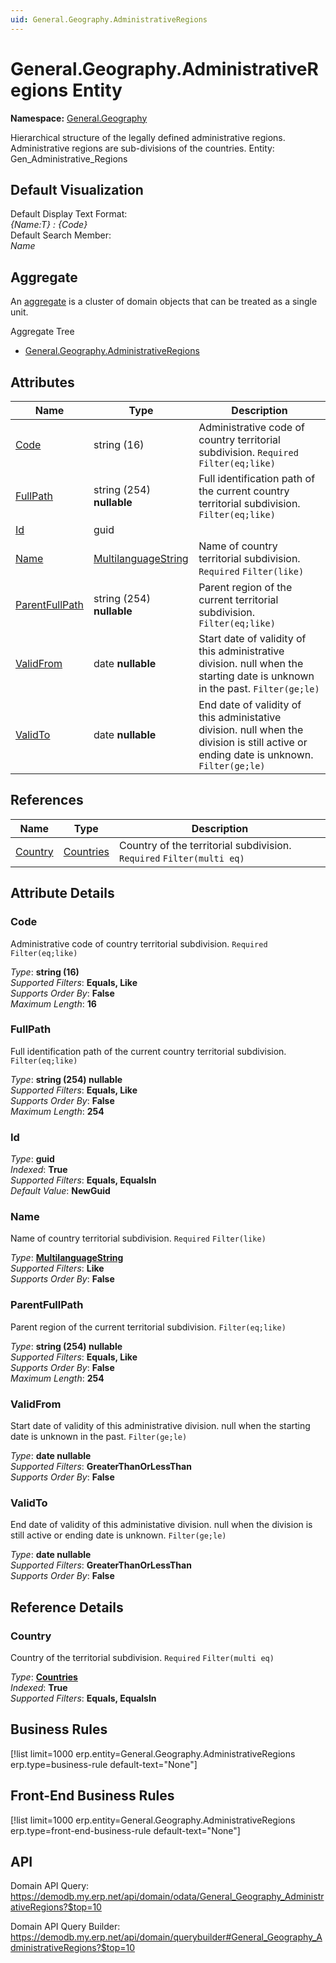 ```yaml
---
uid: General.Geography.AdministrativeRegions
---
```

# General.Geography.AdministrativeRegions Entity

**Namespace:** [General.Geography](General.Geography.md)  

Hierarchical structure of the legally defined administrative regions. Administrative regions are sub-divisions of the countries. Entity: Gen_Administrative_Regions

## Default Visualization
Default Display Text Format:  
_{Name:T} : {Code}_  
Default Search Member:  
_Name_  

## Aggregate
An [aggregate](https://docs.erp.net/tech/advanced/concepts/aggregates.html) is a cluster of domain objects that can be treated as a single unit.  

Aggregate Tree  
* [General.Geography.AdministrativeRegions](General.Geography.AdministrativeRegions.md)  

## Attributes

| Name | Type | Description |
| ---- | ---- | --- |
| [Code](General.Geography.AdministrativeRegions.md#code) | string (16) | Administrative code of country territorial subdivision. `Required` `Filter(eq;like)` 
| [FullPath](General.Geography.AdministrativeRegions.md#fullpath) | string (254) __nullable__ | Full identification path of the current country territorial subdivision. `Filter(eq;like)` 
| [Id](General.Geography.AdministrativeRegions.md#id) | guid |  
| [Name](General.Geography.AdministrativeRegions.md#name) | [MultilanguageString](../data-types.md#multilanguagestring) | Name of country territorial subdivision. `Required` `Filter(like)` 
| [ParentFullPath](General.Geography.AdministrativeRegions.md#parentfullpath) | string (254) __nullable__ | Parent region of the current territorial subdivision. `Filter(eq;like)` 
| [ValidFrom](General.Geography.AdministrativeRegions.md#validfrom) | date __nullable__ | Start date of validity of this administrative division. null when the starting date is unknown in the past. `Filter(ge;le)` 
| [ValidTo](General.Geography.AdministrativeRegions.md#validto) | date __nullable__ | End date of validity of this administative division. null when the division is still active or ending date is unknown. `Filter(ge;le)` 

## References

| Name | Type | Description |
| ---- | ---- | --- |
| [Country](General.Geography.AdministrativeRegions.md#country) | [Countries](General.Geography.Countries.md) | Country of the territorial subdivision. `Required` `Filter(multi eq)` |


## Attribute Details

### Code

Administrative code of country territorial subdivision. `Required` `Filter(eq;like)`

_Type_: **string (16)**  
_Supported Filters_: **Equals, Like**  
_Supports Order By_: **False**  
_Maximum Length_: **16**  

### FullPath

Full identification path of the current country territorial subdivision. `Filter(eq;like)`

_Type_: **string (254) __nullable__**  
_Supported Filters_: **Equals, Like**  
_Supports Order By_: **False**  
_Maximum Length_: **254**  

### Id

_Type_: **guid**  
_Indexed_: **True**  
_Supported Filters_: **Equals, EqualsIn**  
_Default Value_: **NewGuid**  

### Name

Name of country territorial subdivision. `Required` `Filter(like)`

_Type_: **[MultilanguageString](../data-types.md#multilanguagestring)**  
_Supported Filters_: **Like**  
_Supports Order By_: **False**  

### ParentFullPath

Parent region of the current territorial subdivision. `Filter(eq;like)`

_Type_: **string (254) __nullable__**  
_Supported Filters_: **Equals, Like**  
_Supports Order By_: **False**  
_Maximum Length_: **254**  

### ValidFrom

Start date of validity of this administrative division. null when the starting date is unknown in the past. `Filter(ge;le)`

_Type_: **date __nullable__**  
_Supported Filters_: **GreaterThanOrLessThan**  
_Supports Order By_: **False**  

### ValidTo

End date of validity of this administative division. null when the division is still active or ending date is unknown. `Filter(ge;le)`

_Type_: **date __nullable__**  
_Supported Filters_: **GreaterThanOrLessThan**  
_Supports Order By_: **False**  


## Reference Details

### Country

Country of the territorial subdivision. `Required` `Filter(multi eq)`

_Type_: **[Countries](General.Geography.Countries.md)**  
_Indexed_: **True**  
_Supported Filters_: **Equals, EqualsIn**  



## Business Rules

[!list limit=1000 erp.entity=General.Geography.AdministrativeRegions erp.type=business-rule default-text="None"]

## Front-End Business Rules

[!list limit=1000 erp.entity=General.Geography.AdministrativeRegions erp.type=front-end-business-rule default-text="None"]

## API

Domain API Query:
<https://demodb.my.erp.net/api/domain/odata/General_Geography_AdministrativeRegions?$top=10>

Domain API Query Builder:
<https://demodb.my.erp.net/api/domain/querybuilder#General_Geography_AdministrativeRegions?$top=10>


